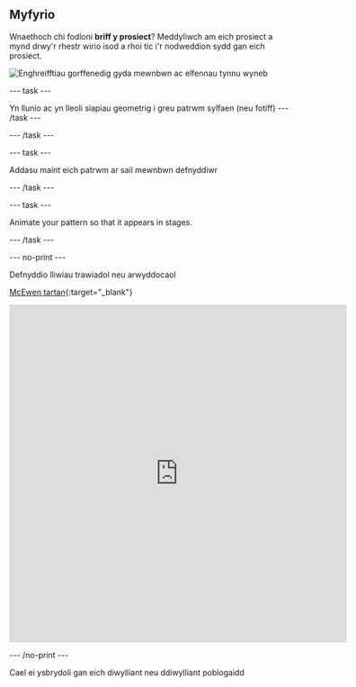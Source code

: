 ## Myfyrio

Wnaethoch chi fodloni **briff y prosiect**? Meddyliwch am eich prosiect a mynd drwy'r rhestr wirio isod a rhoi tic i'r nodweddion sydd gan eich prosiect.

![Enghreifftiau gorffenedig gyda mewnbwn ac elfennau tynnu wyneb](images/upgrade.gif)

--- task ---

Yn llunio ac yn lleoli siapiau geometrig i greu patrwm sylfaen (neu fotiff) --- /task ---

--- /task ---

--- task ---

Addasu maint eich patrwm ar sail mewnbwn defnyddiwr

--- /task ---

--- task ---

Animate your pattern so that it appears in stages.

--- /task ---


--- no-print ---

Defnyddio lliwiau trawiadol neu arwyddocaol


[McEwen tartan](https://editor.raspberrypi.org/en/projects/mcewen-tartan-example){:target="_blank"}


<iframe src="https://editor.raspberrypi.org/en/embed/viewer/mcewen-tartan-example" width="600" height="600" frameborder="0" marginwidth="0" marginheight="0" allowfullscreen>
</iframe>

--- /no-print ---

Cael ei ysbrydoli gan eich diwylliant neu ddiwylliant poblogaidd
